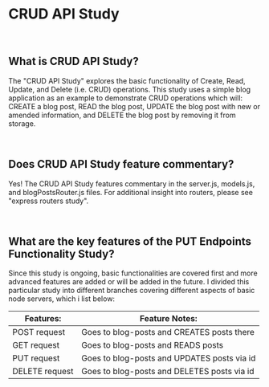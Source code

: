 # CRUD API Study

<br>

## What is CRUD API Study?
The "CRUD API Study" explores the basic functionality of Create, Read, Update, and Delete (i.e. CRUD) operations. This study uses a simple blog application as an example to demonstrate CRUD operations which will: CREATE a blog post, READ the blog post, UPDATE the blog post with new or amended information, and DELETE the blog post by removing it from storage.

<br>

## Does CRUD API Study feature commentary?
Yes! The CRUD API Study features commentary in the server.js, models.js, and blogPostsRouter.js files.  For additional insight into routers, please see "express routers study".

<br>

## What are the key features of the PUT Endpoints Functionality Study?
Since this study is ongoing, basic functionalities are covered first and more advanced features are added or will be added in the future.  I divided this particular study into different branches covering different aspects of basic node servers, which i list below:


| **Features:**                            | **Feature Notes:**                             |
| ---------------------------------------- | ----------------------------------------------|
| POST request      | Goes to blog-posts and CREATES posts there       |
| GET request      | Goes to blog-posts and READS posts        |
| PUT request      | Goes to blog-posts and UPDATES posts via id       |
| DELETE request      | Goes to blog-posts and DELETES posts via id       |

